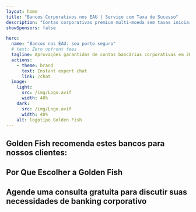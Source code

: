```yaml
---
layout: home
title: "Bancos Corporativos nos EAU | Serviço com Taxa de Sucesso"
description: "Contas corporativas premium multi-moeda sem taxas iniciais - pague somente após aprovação. Gestão completa da aplicação com 96% de taxa de sucesso. Abertura de conta garantida."
showSponsors: false

hero:
  name: "Bancos nos EAU: seu porto seguro"
  # text: Zero upfront fees
  tagline: Aprovações garantidas de contas bancárias corporativas em 2025. <span class="hl">Sem taxas iniciais</span> - pague somente após aprovação. 96% de taxa de sucesso.
  actions:
    - theme: brand
      text: Instant expert chat
      link: /chat
  image:
    light:
      src: /img/Logo.avif
      width: 40%
    dark:
      src: /img/Logo.avif
      width: 40%
    alt: logotipo Golden Fish
---
```


<FeatureCards :features="[
  {
    title: 'Aprovações garantidas de conta',
    bullet: '✓',
    items: [
      'Garantia de dois meses para aprovação da primeira conta',
      'Garantia de três meses para a segunda conta',
      'Preparação de plano de negócios de qualidade',
      'Suporte completo em due diligence',
      'Estratégia de comunicação direta com o banco',
      'Configuração completa do pacote bancário'
    ],
    linkText: 'Learn more',
    link: '../../corporate-banking-services/guaranteed-account-approvals',
    icon: {
      light: '/video/iStock-2186765808.mp4',
      dark: '/video/iStock-2166377244.mp4',
      alt: 'Requisitos bancários',
    }
  },
]" />

<FeatureCards :features="[
  {
    title: 'Contas bancárias nos EAU para negócios de alto risco',
    items: [
      'Orientação especializada em enhanced due diligence (EDD)',
      'Monitoramento de transações e gestão de riscos',
      'Configuração de políticas e procedimentos de compliance',
      'Gestão do relacionamento bancário',
      'Atualizações regulares de compliance e auditorias',
      'Planejamento de contingência para segurança da conta'
    ],
    linkText: 'Learn more',
    link: '../../corporate-banking-services/UAE-Bank-Accounts-for-High-Risk-Business',
    icon: {
      light: '/img/iStock-1333000394.avif',
      dark: '/img/iStock-584576538.avif',
      alt: 'Serviços bancários',
    }
  },
  {
    title: 'Mantenha-se em conformidade: proteja seu negócio nos EAU',
    items: [
      'Auditorias regulares de compliance para identificar riscos potenciais',
      'Serviços PRO completos para aprovações governamentais',
      'Gestão e alertas para renovação de licenças',
      'Consultoria bancária e manutenção de contas',
      'Suporte em compliance de VAT e ESR',
      'Conformidade com vistos de funcionários e legislação trabalhista',
      'Workshops de treinamento sobre atualizações regulatórias'
    ],
    linkText: 'Learn more',
    link: '../../company-registration/Protect-Your-Business',
    icon: {
      light: '/img/iStock-1382278859.jpg',
      dark: '/img/iStock-1867623684.jpg',
      alt: 'Serviços bancários',
    }
  },
  {
    title: 'Benefícios do banking corporativo nos EAU',
    items: [
      'Sistema bancário sólido com classificação Moody\'s **Aa2**',
      '**Taxa de câmbio fixa do USD desde 1980**',
      'Sem restrições na movimentação de capital',
      'Reservas estrangeiras superiores a US$184 bilhões',
      'Estabilidade política e econômica',
      'Sistema bancário apoiado pelo governo',
      'Banco digital de classe mundial'
    ],
    linkText: 'Learn more',
    link: '../../company-registration/banking',
    icon: {
      light: '/img/iStock-1032707788.jpg',
      dark: '/img/iStock-1152367067.avif',
      alt: 'Processo bancário',
    }
  }
]" />

## Golden Fish recomenda estes bancos para nossos clientes:

<!--@include: /../../include/recommended-banks.md-->

## Por Que Escolher a Golden Fish

<BenefitsList :features="[
  {
    icon: '🏢',
    title: 'Expertise Local dos Emirados Árabes Unidos',
    text: 'Especialistas dedicados em Dubai fornecem orientação especializada em cada etapa do processo.'
  },
  {
    icon: '📊',
    title: 'Taxa de Sucesso Comprovada',
    text: 'Mais de 90% de taxa de aprovação com centenas de vistos, contas bancárias e registros de empresas emitidos através do nosso processamento premium.'
  },
  {
    icon: '💸',
    title: '**Taxas Baseadas no Sucesso**',
    text: '[Pague apenas após a aprovação](/uae-business/benefits/success-based-fees). Transparência completa sem custos ocultos.'
  },
]" />

## Agende uma consulta gratuita para discutir suas necessidades de banking corporativo

<ContactForm buttonText="Falar com um especialista" />
